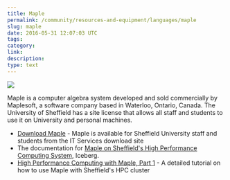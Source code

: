 ```yaml
---
title: Maple
permalink: /community/resources-and-equipment/languages/maple
slug: maple
date: 2016-05-31 12:07:03 UTC
tags:
category:
link:
description:
type: text
---
```


![](/assets/images/Maplesoft_logo.svg)

Maple is a computer algebra system developed and sold commercially by Maplesoft, a software company based in Waterloo, Ontario, Canada.
The University of Sheffield has a site license that allows all staff and students to use it on University and personal machines.

* [Download Maple](https://www.sheffield.ac.uk/software/) - Maple is available for Sheffield University staff and students from the IT Services download site
* The documentation for [Maple on Sheffield's High Performance Computing System](https://docs.hpc.shef.ac.uk/en/latest/iceberg/software/apps/maple.html), Iceberg.
* [High Performance Computing with Maple, Part 1](/blog/HPC-Maple-1/) - A detailed tutorial on how to use Maple with Sheffield's HPC cluster
